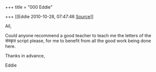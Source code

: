 +++
title = "000 Eddie"

+++
[[Eddie	2010-10-28, 07:47:46 [Source](https://groups.google.com/g/samskrita/c/JFavlSbu4SA)]]



All,



 Could anyone recommend a good teacher to teach me the letters of the संस्कृत script please, for me to benefit from all the good work being done here.



Thanks in advance,



Eddie




